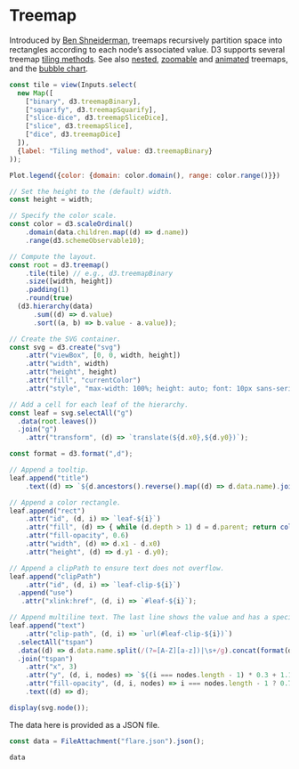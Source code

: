 # Treemap

Introduced by [Ben Shneiderman](http://www.cs.umd.edu/hcil/treemap-history/), treemaps recursively partition space into rectangles according to each node’s associated value. D3 supports several treemap [tiling methods](https://d3js.org/d3-hierarchy/treemap#treemap-tiling). See also [nested](./nested-treemap), [zoomable](./zoomable-treemap) and [animated](./animated-treemap) treemaps, and the [bubble chart](./bubble-chart). 

<!-- If your data is flat, see the [treemap, CSV](https://observablehq.com/@d3/treemap-stratify?intent=fork) variant. -->

```js
const tile = view(Inputs.select(
  new Map([
    ["binary", d3.treemapBinary],
    ["squarify", d3.treemapSquarify],
    ["slice-dice", d3.treemapSliceDice],
    ["slice", d3.treemapSlice],
    ["dice", d3.treemapDice]
  ]),
  {label: "Tiling method", value: d3.treemapBinary}
));
```

```js
Plot.legend({color: {domain: color.domain(), range: color.range()}})
```

```js echo
// Set the height to the (default) width.
const height = width;

// Specify the color scale.
const color = d3.scaleOrdinal()
    .domain(data.children.map((d) => d.name))
    .range(d3.schemeObservable10);

// Compute the layout.
const root = d3.treemap()
    .tile(tile) // e.g., d3.treemapBinary
    .size([width, height])
    .padding(1)
    .round(true)
  (d3.hierarchy(data)
      .sum((d) => d.value)
      .sort((a, b) => b.value - a.value));

// Create the SVG container.
const svg = d3.create("svg")
    .attr("viewBox", [0, 0, width, height])
    .attr("width", width)
    .attr("height", height)
    .attr("fill", "currentColor")
    .attr("style", "max-width: 100%; height: auto; font: 10px sans-serif;");

// Add a cell for each leaf of the hierarchy.
const leaf = svg.selectAll("g")
  .data(root.leaves())
  .join("g")
    .attr("transform", (d) => `translate(${d.x0},${d.y0})`);

const format = d3.format(",d");

// Append a tooltip.
leaf.append("title")
    .text((d) => `${d.ancestors().reverse().map((d) => d.data.name).join(".")}\n${format(d.value)}`);

// Append a color rectangle.
leaf.append("rect")
    .attr("id", (d, i) => `leaf-${i}`)
    .attr("fill", (d) => { while (d.depth > 1) d = d.parent; return color(d.data.name); })
    .attr("fill-opacity", 0.6)
    .attr("width", (d) => d.x1 - d.x0)
    .attr("height", (d) => d.y1 - d.y0);

// Append a clipPath to ensure text does not overflow.
leaf.append("clipPath")
    .attr("id", (d, i) => `leaf-clip-${i}`)
  .append("use")
   .attr("xlink:href", (d, i) => `#leaf-${i}`);

// Append multiline text. The last line shows the value and has a specific formatting.
leaf.append("text")
    .attr("clip-path", (d, i) => `url(#leaf-clip-${i})`)
  .selectAll("tspan")
  .data((d) => d.data.name.split(/(?=[A-Z][a-z])|\s+/g).concat(format(d.value)))
  .join("tspan")
    .attr("x", 3)
    .attr("y", (d, i, nodes) => `${(i === nodes.length - 1) * 0.3 + 1.1 + i * 0.9}em`)
    .attr("fill-opacity", (d, i, nodes) => i === nodes.length - 1 ? 0.7 : null)
    .text((d) => d);

display(svg.node());
```

The data here is provided as a JSON file.

```js echo
const data = FileAttachment("flare.json").json();
```

```js echo
data
```
